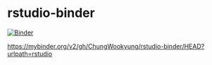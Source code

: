 # rstudio-binder
[![Binder](https://mybinder.org/badge_logo.svg)](https://mybinder.org/v2/gh/ChungWookyung/rstudio-binder/HEAD?urlpath=rstudio)

https://mybinder.org/v2/gh/ChungWookyung/rstudio-binder/HEAD?urlpath=rstudio

